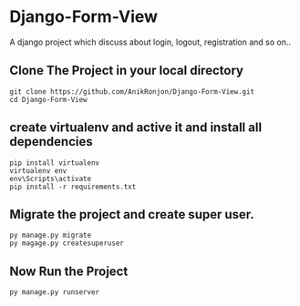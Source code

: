 # Django-Form-View
A django project which discuss about login, logout, registration and so on..

## Clone The Project in your local directory
```
git clone https://github.com/AnikRonjon/Django-Form-View.git
cd Django-Form-View
```

## create virtualenv and active it and install all dependencies
```
pip install virtualenv
virtualenv env
env\Scripts\activate
pip install -r requirements.txt
```

## Migrate the project and create super user.
```
py manage.py migrate
py magage.py createsuperuser
```

## Now Run the Project
 ```
 py manage.py runserver
 ```
